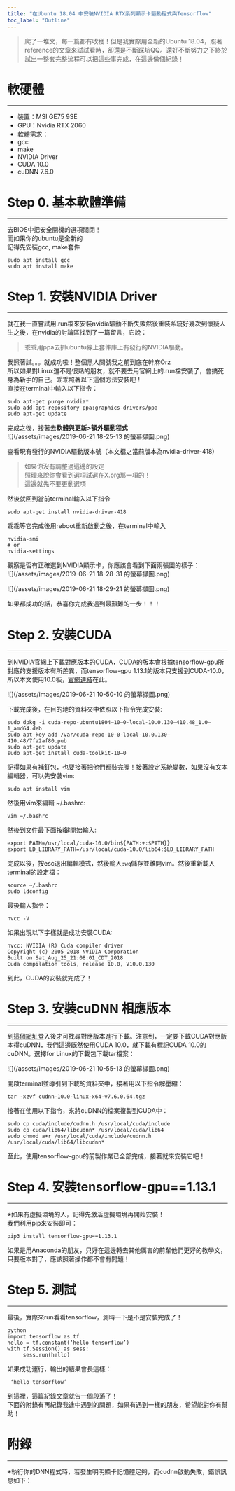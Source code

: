 ```yaml
---
title: "在Ubuntu 18.04 中安裝NVIDIA RTX系列顯示卡驅動程式與Tensorflow"
toc_label: "Outline"
---
```


> 爬了一堆文，每一篇都有收穫！但是我實際用全新的Ubuntu 18.04，照著reference的文章來試試看時，卻還是不斷踩坑QQ。還好不斷努力之下終於試出一整套完整流程可以把這些事完成，在這邊做個紀錄！

# 軟硬體
------
* 裝置：MSI GE75 9SE
* GPU：Nvidia RTX 2060
* 軟體需求：
* gcc
* make
* NVIDIA Driver
* CUDA 10.0
* cuDNN 7.6.0  

# Step 0. 基本軟體準備
------
去BIOS中把安全開機的選項關閉！  
而如果你的ubuntu是全新的  
記得先安裝gcc, make套件  
```
sudo apt install gcc
sudo apt install make
```  

# Step 1. 安裝NVIDIA Driver
------
就在我一直嘗試用.run檔來安裝nvidia驅動不斷失敗然後重裝系統好幾次到懷疑人生之後，在nvidia的討論區找到了一篇留言，它說：  
> 乖乖用ppa去抓ubuntu線上套件庫上有發行的NVIDIA驅動。  

我照著試。。。就成功啦！整個黑人問號我之前到底在幹麻Orz  
所以如果對Linux還不是很熟的朋友，就不要去用官網上的.run檔安裝了，會搞死身為新手的自己。乖乖照著以下這個方法安裝吧！  
直接在terminal中輸入以下指令：  
```
sudo apt-get purge nvidia* 
sudo add-apt-repository ppa:graphics-drivers/ppa 
sudo apt-get update
```  
完成之後，接著去**軟體與更新>額外驅動程式**  
![](/assets/images/2019-06-21 18-25-13 的螢幕擷圖.png)  

查看現有發行的NVIDIA驅動版本號（本文檔之當前版本為nvidia-driver-418)  
> 如果你沒有調整過這邊的設定  
照理來說你會看到選項試選在X.org那一項的！  
這邊就先不要更動選項  

然後就回到當前terminal輸入以下指令  
```
sudo apt-get install nvidia-driver-418
```
乖乖等它完成後用reboot重新啟動之後，在terminal中輸入  
```
nvidia-smi
# or
nvidia-settings
```  

觀察是否有正確選到NVIDIA顯示卡，你應該會看到下面兩張圖的樣子：  
![](/assets/images/2019-06-21 18-28-31 的螢幕擷圖.png)  

![](/assets/images/2019-06-21 18-29-21 的螢幕擷圖.png)  

如果都成功的話，恭喜你完成我遇到最艱難的一步！！！  

# Step 2. 安裝CUDA
------
到NVIDIA官網上下載對應版本的CUDA，CUDA的版本會根據tensorflow-gpu所對應的支援版本有所差異，而tensorflow-gpu 1.13.1的版本只支援到CUDA-10.0，所以本文使用10.0板，[官網連結](https://developer.nvidia.com/cuda-10.0-download-archive?target_os=Linux&target_arch=x86_64&target_distro=Ubuntu&target_version=1804&target_type=deblocal)在此。  

![](/assets/images/2019-06-21 10-50-10 的螢幕擷圖.png)  

下載完成後，在目的地的資料夾中依照以下指令完成安裝:
```
sudo dpkg -i cuda-repo-ubuntu1804–10–0-local-10.0.130–410.48_1.0–1_amd64.deb
sudo apt-key add /var/cuda-repo-10–0-local-10.0.130–410.48/7fa2af80.pub
sudo apt-get update
sudo apt-get install cuda-toolkit-10–0
```  

記得如果有補釘包，也要接著把他們都裝完喔！接著設定系統變數，如果沒有文本編輯器，可以先安裝vim:
```
sudo apt install vim
```   
然後用vim來編輯 ~/.bashrc:
```
vim ~/.bashrc
```
然後到文件最下面按i鍵開始輸入:
```
export PATH=/usr/local/cuda-10.0/bin${PATH:+:$PATH}}
export LD_LIBRARY_PATH=/usr/local/cuda-10.0/lib64:$LD_LIBRARY_PATH
```
完成以後，按esc退出編輯模式，然後輸入``:wq``儲存並離開vim。然後重新載入terminal的設定檔：
```
source ~/.bashrc
sudo ldconfig
```
最後輸入指令：
```
nvcc -V
```
如果出現以下字樣就是成功安裝CUDA:
```
nvcc: NVIDIA (R) Cuda compiler driver
Copyright (c) 2005–2018 NVIDIA Corporation
Built on Sat_Aug_25_21:08:01_CDT_2018
Cuda compilation tools, release 10.0, V10.0.130
```
到此，CUDA的安裝就完成了！  

# Step 3. 安裝cuDNN 相應版本
------
到[這個網址](https://developer.nvidia.com/rdp/cudnn-download)登入後才可找尋對應版本進行下載。注意到，一定要下載CUDA對應版本得cuDNN，我們這邊既然使用CUDA 10.0，就下載有標記CUDA 10.0的cuDNN。選擇for Linux的下載包下載tar檔案：  

![](/assets/images/2019-06-21 10-55-13 的螢幕擷圖.png)  

開啟terminal並導引到下載的資料夾中，接著用以下指令解壓縮：
```
tar -xzvf cudnn-10.0-linux-x64-v7.6.0.64.tgz
```
接著在使用以下指令，來將cuDNN的檔案複製到CUDA中：
```
sudo cp cuda/include/cudnn.h /usr/local/cuda/include
sudo cp cuda/lib64/libcudnn* /usr/local/cuda/lib64
sudo chmod a+r /usr/local/cuda/include/cudnn.h /usr/local/cuda/lib64/libcudnn*
```
至此，使用tensorflow-gpu的前製作業已全部完成，接著就來安裝它吧！   

# Step 4. 安裝tensorflow-gpu==1.13.1
------
※如果有虛擬環境的人，記得先激活虛擬環境再開始安裝！  
我們利用pip來安裝即可：
```
pip3 install tensorflow-gpu==1.13.1 
```
如果是用Anaconda的朋友，只好在這邊轉去其他厲害的前輩他們更好的教學文，只要版本對了，應該照著操作都不會有問題！  

# Step 5. 測試
------
最後，實際來run看看tensorflow，測時一下是不是安裝完成了！
```
python
import tensorflow as tf
hello = tf.constant(‘hello tensorflow’)
with tf.Session() as sess:
     sess.run(hello)
```
如果成功運行，輸出的結果會長這樣：
```
 ‘hello tensorflow’
```
到這裡，這篇紀錄文章就告一個段落了！   
下面的附錄有再紀錄我途中遇到的問題，如果有遇到一樣的朋友，希望能對你有幫助！  

# 附錄
------
※執行你的DNN程式時，若發生明明顯卡記憶體足夠，而cudnn啟動失敗，錯誤訊息如下：
